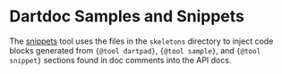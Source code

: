 # Dartdoc Samples and Snippets

The [snippets] tool uses the files in the `skeletons` directory to inject code
blocks generated from `{@tool dartpad}`, `{@tool sample}`, and `{@tool snippet}`
sections found in doc comments into the API docs.

[snippets]: https://github.com/flutter/assets-for-api-docs/tree/main/packages/snippets
